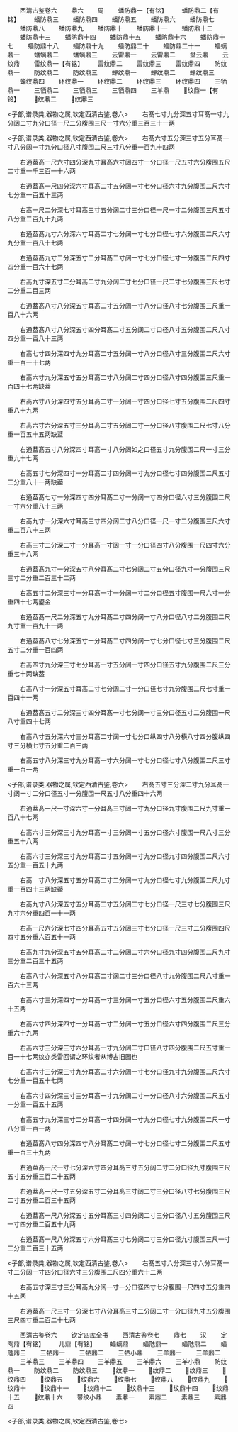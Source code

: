 <!-- { "loadSidebar": true } -->
　　西清古鉴卷六
　　鼎六
　　周
　　蟠防鼎一【有铭】
　　蟠防鼎二【有铭】
　　蟠防鼎三
　　蟠防鼎四
　　蟠防鼎五
　　蟠防鼎六
　　蟠防鼎七
　　蟠防鼎八
　　蟠防鼎九
　　蟠防鼎十
　　蟠防鼎十一
　　蟠防鼎十二
　　蟠防鼎十三
　　蟠防鼎十四
　　蟠防鼎十五
　　蟠防鼎十六
　　蟠防鼎十七
　　蟠防鼎十八
　　蟠防鼎十九
　　蟠防鼎二十
　　蟠防鼎二十一
　　蟠螭鼎一
　　蟠螭鼎二
　　蟠螭鼎三
　　云雷鼎一
　　云雷鼎二
　　盘云鼎
　　云纹鼎
　　雷纹鼎一【有铭】
　　雷纹鼎二
　　雷纹鼎三
　　雷纹鼎四
　　防纹鼎一
　　防纹鼎二
　　防纹鼎三
　　蝉纹鼎一
　　蝉纹鼎二
　　蝉纹鼎三
　　蝉纹鼎四
　　环纹鼎一
　　环纹鼎二
　　环纹鼎三
　　环纹鼎四
　　三牺鼎一
　　三牺鼎二
　　三牺鼎三
　　三牺鼎四
　　三羊鼎
　　纹鼎一【有铭】
　　纹鼎二
　　纹鼎三

<子部,谱录类,器物之属,钦定西清古鉴,卷六>
　　右髙七寸九分深五寸耳髙一寸九分阔二寸九分口径一尺二分腹围三尺一寸六分重三百三十一两

<子部,谱录类,器物之属,钦定西清古鉴,卷六>
　　右髙六寸五分深三寸五分耳髙一寸八分阔一寸九分口径八寸腹围二尺三寸八分重一百九十四两



　　右通葢髙一尺六寸四分深九寸耳髙六寸阔四寸一分口径一尺五寸六分腹围五尺二寸重一千三百一十六两

　　右通葢髙一尺四分深六寸耳髙二寸五分阔一寸七分口径六寸九分腹围二尺六寸七分重一百五十三两

　　右髙一尺二分深七寸耳髙三寸五分阔二寸三分口径一尺一寸二分腹围三尺五寸八分重二百九十九两

　　右通葢髙九寸六分深六寸耳髙二寸七分阔一寸七分口径七寸六分腹围二尺六寸九分重一百八十七两

　　右通葢髙九寸二分深五寸二分耳髙二寸阔一寸七分口径七寸一分腹围二尺四寸四分重一百六十七两

　　右髙九寸深五寸二分耳髙二寸九分阔二寸七分口径一尺二寸七分腹围三尺七寸二分重二百三两

　　右通葢髙八寸八分深五寸耳髙二寸五分阔一寸八分口径八寸七分腹围三尺重一百八十六两

　　右通葢髙八寸八分深五寸四分耳髙二寸五分阔二寸口径八寸五分腹围二尺八寸四分重一百八十三两

　　右髙七寸四分深四寸九分耳髙二寸五分阔一寸八分口径八寸三分腹围二尺六寸重一百一十七两

　　右髙六寸九分深五寸五分耳髙二寸八分阔二寸四分口径八寸四分腹围三尺重一百四十七两缺葢

　　右髙六寸八分深四寸五分耳髙二寸一分阔一寸四分口径七寸五分腹围二尺四寸重八十九两

　　右髙六寸六分深五寸三分耳髙二寸五分阔二寸一分口径八寸腹围二尺七寸八分重一百五十五两缺葢

　　右通葢髙五寸八分深四寸耳髙一寸八分阔如之口径五寸九分腹围二尺一寸三分重九十七两

　　右髙五寸七分深四寸一分耳髙二寸四分阔一寸九分口径七寸四分腹围二尺五寸二分重八十一两缺葢

　　右通葢髙七寸一分深四寸四分耳髙二寸一分阔一寸四分口径六寸三分腹围二尺一寸六分重八十三两

　　右髙九寸一分深六寸耳髙三寸四分阔二寸八分口径一尺一寸二分腹围三尺六寸重二百八十三两

　　右髙三寸二分深二寸一分耳髙一寸阔一寸一分口径四寸八分腹围一尺四寸六分重三十八两

　　右通葢髙九寸一分深五寸八分耳髙二寸七分阔二寸五分口径九寸一分腹围三尺三寸二分重二百三十二两

　　右髙五寸二分深三寸一分耳髙一寸一分阔一寸二分口径五寸腹围一尺六寸一分重四十七两鎏金

　　右通葢髙一尺二分深五寸九分耳髙二寸四分阔一寸八分口径八寸二分腹围二尺九寸重一百九十一两

　　右通葢髙八寸七分深五寸一分耳髙二寸四分阔一寸七分口径七寸三分腹围二尺五寸二分重一百四两

　　右髙四寸九分深三寸七分耳髙一寸五分阔一寸四分口径五寸九分腹围二尺三分重七十两缺葢

　　右髙八寸一分深五寸耳髙二寸七分阔二寸一分口径七寸九分腹围二尺七寸重一百四十一两

　　右通葢髙五寸二分深三寸四分耳髙一寸七分阔一寸三分口径五寸二分腹围一尺八寸重四十七两

　　右髙八寸五分深六寸三分耳髙二寸阔一寸七分口纵四寸八分横八寸四分腹纵四寸三分横七寸五分重二百三两

　　右髙五寸八分深三寸九分耳髙一寸六分阔一寸七分口径七寸八分腹围二尺三寸重一百一两

<子部,谱录类,器物之属,钦定西清古鉴,卷六>
　　右髙五寸三分深二寸九分耳髙一寸阔一寸二分口径五寸一分腹围一尺五寸八分重四十六两



　　右通葢髙一尺一寸深六寸一分耳髙三寸阔一寸九分口径九寸腹围二尺九寸重一百八十七两

　　右髙六寸三分深三寸九分耳髙一寸三分阔一寸五分口径六寸腹围一尺八寸三分重五十八两

　　右髙六寸三分深三寸九分耳髙二寸五分阔一寸九分口径九寸四分腹围二尺六寸五分重一百五十九两

　　右髙　寸八分深五寸五分耳髙二寸二分阔一寸九分口径七寸九分腹围二尺九寸重一百四十三两缺葢

　　右髙九寸八分深五寸五分耳髙二寸五分阔二寸七分口径一尺三寸七分腹围三尺九寸六分重四百一十一两

　　右髙一尺六分深七寸四分耳髙五寸五分阔三寸七分口径一尺三寸二分腹围四尺四寸五分重六百五十一两

　　右髙九寸九分深五寸五分耳髙二寸二分阔二寸六分口径九寸四分腹围二尺九寸三分重二百三十五两

　　右髙八寸六分深五寸八分耳髙二寸阔二寸三分口径八寸九分腹围二尺八寸重一百六十三两

　　右髙六寸三分深四寸一分耳髙一寸三分阔一寸五分口径六寸五分腹围二尺重六十五两

　　右髙六寸四分深四寸一分耳髙一寸二分阔一寸五分口径六寸四分腹围二尺三分重六十九两

　　右髙六寸三分深三寸六分耳髙一寸九分阔二寸口径八寸四分腹围二尺五寸重一百一十七两纹亦类雷回谓之环纹者从博古旧图也

　　右髙六寸三分深三寸九分耳髙二寸六分阔一寸七分口径九寸九分腹围二尺六寸七分重一百五十七两

　　右髙六寸四分深三寸三分耳髙一寸九分阔二寸一分口径八寸六分腹围二尺五寸一分重一百五十五两

　　右髙五寸九分深三寸二分耳髙一寸四分阔一寸九分口径七寸九分腹围二尺一寸八分重一百一两

　　右通葢髙八寸四分深四寸八分耳髙二寸阔一寸七分口径七寸二分腹围二尺五寸重一百三十九两

　　右通葢髙一尺一寸七分深六寸四分耳髙三寸五分阔二寸二分口径九寸腹围三尺五寸五分重三百二十五两

　　右通葢髙一尺一寸五分深五寸二分耳髙三寸阔二寸三分口径八寸七分腹围三尺二寸五分重二百三十五两

　　右通葢髙一尺八分深五寸五分耳髙三寸四分阔二寸三分口径八寸五分腹围三尺一寸四分重二百五十九两

　　右通葢髙一尺八分深五寸六分耳髙三寸七分阔二寸三分口径九寸腹围三尺一寸二分重二百三十五两

<子部,谱录类,器物之属,钦定西清古鉴,卷六>
　　右髙五寸六分深三寸六分耳髙一寸二分阔一寸四分口径六寸三分腹围二尺四分重六十二两



　　右髙五寸深三寸三分耳髙九分阔一寸一分口径四寸七分腹围一尺四寸五分重四十五两

　　右通葢髙一尺三寸一分深七寸八分耳髙三寸二分阔二寸一分口径九寸五分腹围三尺四寸重二百二十七两

　　西清古鉴卷六
　　钦定四库全书
　　西清古鉴卷七
　　鼎七
　　汉
　　定陶鼎【有铭】
　　儿鼎【有铭】
　　蟠螭鼎
　　蟠虺鼎一
　　蟠虺鼎二
　　蟠虺鼎三
　　三牺鼎一
　　三牺鼎二
　　三牺小鼎
　　三羊鼎一
　　三羊鼎二
　　三羊鼎三
　　三羊鼎四
　　三羊鼎五
　　三羊鼎六
　　三羊小鼎
　　防纹鼎一
　　防纹鼎二
　　防纹鼎三
　　纹鼎一
　　纹鼎二
　　纹鼎三
　　纹鼎四
　　纹鼎五
　　纹鼎六
　　纹鼎七
　　纹鼎八
　　纹鼎九
　　纹鼎十
　　纹鼎十一
　　纹鼎十二
　　纹鼎十三
　　纹鼎十四
　　纹鼎十五
　　纹鼎十六
　　带纹小鼎
　　素鼎一
　　素鼎二
　　素鼎三
　　素鼎四

<子部,谱录类,器物之属,钦定西清古鉴,卷七>

